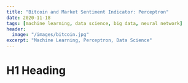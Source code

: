 ```yaml
---
title: "Bitcoin and Market Sentiment Indicator: Perceptron"
date: 2020-11-18
tags: [machine learning, data science, big data, neural network]
header:
  image: "/images/bitcoin.jpg"
excerpt: "Machine Learning, Perceptron, Data Science"
---
```


# H1 Heading
